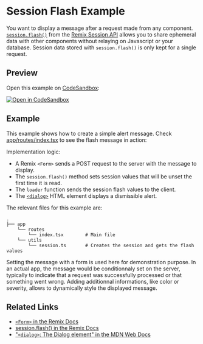 # Session Flash Example

You want to display a message after a request made from any component. [`session.flash()`](https://remix.run/utils/sessions#sessionflashkey-value) from the [Remix Session API](https://remix.run/utils/sessions#session-api) allows you to share ephemeral data with other components without relaying on Javascript or your database. Session data stored with `session.flash()` is only kept for a single request.

## Preview

Open this example on [CodeSandbox](https://codesandbox.com):

[![Open in CodeSandbox](https://codesandbox.io/static/img/play-codesandbox.svg)](https://codesandbox.io/s/github/remix-run/examples/tree/main/session-flash)

## Example

This example shows how to create a simple alert message. Check [app/routes/index.tsx](app/routes/index.tsx) to see the flash message in action:

Implementation logic:

- A Remix `<Form>` sends a POST request to the server with the message to display.
- The `session.flash()` method sets session values that will be unset the first time it is read.
- The `loader` function sends the session flash values to the client.
- The [`<dialog>`](https://developer.mozilla.org/en-US/docs/Web/HTML/Element/dialog) HTML element displays a dismissible alert.

The relevant files for this example are:

```
.
├── app
    └── routes
        └── index.tsx        # Main file
    └── utils
        └── session.ts       # Creates the session and gets the flash values
```

Setting the message with a form is used here for demonstration purpose. In an actual app, the message would be conditionnaly set on the server, typically to indicate that a request was successfully processed or that something went wrong. Adding additionnal informations, like color or severity, allows to dynamically style the displayed message.

## Related Links

- [`<Form>` in the Remix Docs](https://remix.run/components/form)
- [session.flash() in the Remix Docs](https://remix.run/utils/sessions#sessionflashkey-value)
- ["`<dialog>`: The Dialog element" in the MDN Web Docs](https://developer.mozilla.org/en-US/docs/Web/HTML/Element/dialog)
